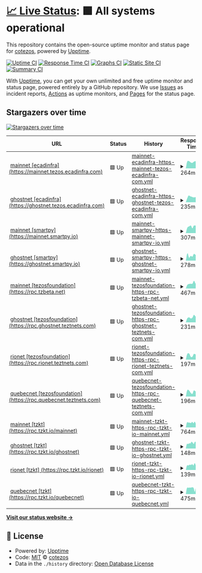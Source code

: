 # [📈 Live Status](https://cotezos.github.io/teznodes): <!--live status--> **🟩 All systems operational**

This repository contains the open-source uptime monitor and status page for [cotezos](https://cotezos.github.io/teznodes), powered by [Upptime](https://github.com/upptime/upptime).

[![Uptime CI](https://github.com/cotezos/teznodes/workflows/Uptime%20CI/badge.svg)](https://github.com/cotezos/teznodes/actions?query=workflow%3A%22Uptime+CI%22)
[![Response Time CI](https://github.com/cotezos/teznodes/workflows/Response%20Time%20CI/badge.svg)](https://github.com/cotezos/teznodes/actions?query=workflow%3A%22Response+Time+CI%22)
[![Graphs CI](https://github.com/cotezos/teznodes/workflows/Graphs%20CI/badge.svg)](https://github.com/cotezos/teznodes/actions?query=workflow%3A%22Graphs+CI%22)
[![Static Site CI](https://github.com/cotezos/teznodes/workflows/Static%20Site%20CI/badge.svg)](https://github.com/cotezos/teznodes/actions?query=workflow%3A%22Static+Site+CI%22)
[![Summary CI](https://github.com/cotezos/teznodes/workflows/Summary%20CI/badge.svg)](https://github.com/cotezos/teznodes/actions?query=workflow%3A%22Summary+CI%22)

With [Upptime](https://upptime.js.org), you can get your own unlimited and free uptime monitor and status page, powered entirely by a GitHub repository. We use [Issues](https://github.com/cotezos/teznodes/issues) as incident reports, [Actions](https://github.com/cotezos/teznodes/actions) as uptime monitors, and [Pages](https://cotezos.github.io/teznodes) for the status page.

## Stargazers over time

[![Stargazers over time](https://starchart.cc/cotezos/teznodes.svg?variant=adaptive)](https://starchart.cc/cotezos/teznodes)

<!--start: status pages-->
<!-- This summary is generated by Upptime (https://github.com/upptime/upptime) -->
<!-- Do not edit this manually, your changes will be overwritten -->
<!-- prettier-ignore -->
| URL | Status | History | Response Time | Uptime |
| --- | ------ | ------- | ------------- | ------ |
| <img alt="" src="https://icons.duckduckgo.com/ip3/mainnet.tezos.ecadinfra.com.ico" height="13"> [mainnet [ecadinfra] (https://mainnet.tezos.ecadinfra.com)](https://mainnet.tezos.ecadinfra.com/chains/main/blocks/head/header) | 🟩 Up | [mainnet-ecadinfra-https-mainnet-tezos-ecadinfra-com.yml](https://github.com/cotezos/teznodes/commits/HEAD/history/mainnet-ecadinfra-https-mainnet-tezos-ecadinfra-com.yml) | <details><summary><img alt="Response time graph" src="./graphs/mainnet-ecadinfra-https-mainnet-tezos-ecadinfra-com/response-time-week.png" height="20"> 264ms</summary><br><a href="https://cotezos.github.io/teznodes/history/mainnet-ecadinfra-https-mainnet-tezos-ecadinfra-com"><img alt="Response time 249" src="https://img.shields.io/endpoint?url=https%3A%2F%2Fraw.githubusercontent.com%2Fcotezos%2Fteznodes%2FHEAD%2Fapi%2Fmainnet-ecadinfra-https-mainnet-tezos-ecadinfra-com%2Fresponse-time.json"></a><br><a href="https://cotezos.github.io/teznodes/history/mainnet-ecadinfra-https-mainnet-tezos-ecadinfra-com"><img alt="24-hour response time 287" src="https://img.shields.io/endpoint?url=https%3A%2F%2Fraw.githubusercontent.com%2Fcotezos%2Fteznodes%2FHEAD%2Fapi%2Fmainnet-ecadinfra-https-mainnet-tezos-ecadinfra-com%2Fresponse-time-day.json"></a><br><a href="https://cotezos.github.io/teznodes/history/mainnet-ecadinfra-https-mainnet-tezos-ecadinfra-com"><img alt="7-day response time 264" src="https://img.shields.io/endpoint?url=https%3A%2F%2Fraw.githubusercontent.com%2Fcotezos%2Fteznodes%2FHEAD%2Fapi%2Fmainnet-ecadinfra-https-mainnet-tezos-ecadinfra-com%2Fresponse-time-week.json"></a><br><a href="https://cotezos.github.io/teznodes/history/mainnet-ecadinfra-https-mainnet-tezos-ecadinfra-com"><img alt="30-day response time 249" src="https://img.shields.io/endpoint?url=https%3A%2F%2Fraw.githubusercontent.com%2Fcotezos%2Fteznodes%2FHEAD%2Fapi%2Fmainnet-ecadinfra-https-mainnet-tezos-ecadinfra-com%2Fresponse-time-month.json"></a><br><a href="https://cotezos.github.io/teznodes/history/mainnet-ecadinfra-https-mainnet-tezos-ecadinfra-com"><img alt="1-year response time 249" src="https://img.shields.io/endpoint?url=https%3A%2F%2Fraw.githubusercontent.com%2Fcotezos%2Fteznodes%2FHEAD%2Fapi%2Fmainnet-ecadinfra-https-mainnet-tezos-ecadinfra-com%2Fresponse-time-year.json"></a></details> | <details><summary><a href="https://cotezos.github.io/teznodes/history/mainnet-ecadinfra-https-mainnet-tezos-ecadinfra-com">100.00%</a></summary><a href="https://cotezos.github.io/teznodes/history/mainnet-ecadinfra-https-mainnet-tezos-ecadinfra-com"><img alt="All-time uptime 100.00%" src="https://img.shields.io/endpoint?url=https%3A%2F%2Fraw.githubusercontent.com%2Fcotezos%2Fteznodes%2FHEAD%2Fapi%2Fmainnet-ecadinfra-https-mainnet-tezos-ecadinfra-com%2Fuptime.json"></a><br><a href="https://cotezos.github.io/teznodes/history/mainnet-ecadinfra-https-mainnet-tezos-ecadinfra-com"><img alt="24-hour uptime 100.00%" src="https://img.shields.io/endpoint?url=https%3A%2F%2Fraw.githubusercontent.com%2Fcotezos%2Fteznodes%2FHEAD%2Fapi%2Fmainnet-ecadinfra-https-mainnet-tezos-ecadinfra-com%2Fuptime-day.json"></a><br><a href="https://cotezos.github.io/teznodes/history/mainnet-ecadinfra-https-mainnet-tezos-ecadinfra-com"><img alt="7-day uptime 100.00%" src="https://img.shields.io/endpoint?url=https%3A%2F%2Fraw.githubusercontent.com%2Fcotezos%2Fteznodes%2FHEAD%2Fapi%2Fmainnet-ecadinfra-https-mainnet-tezos-ecadinfra-com%2Fuptime-week.json"></a><br><a href="https://cotezos.github.io/teznodes/history/mainnet-ecadinfra-https-mainnet-tezos-ecadinfra-com"><img alt="30-day uptime 100.00%" src="https://img.shields.io/endpoint?url=https%3A%2F%2Fraw.githubusercontent.com%2Fcotezos%2Fteznodes%2FHEAD%2Fapi%2Fmainnet-ecadinfra-https-mainnet-tezos-ecadinfra-com%2Fuptime-month.json"></a><br><a href="https://cotezos.github.io/teznodes/history/mainnet-ecadinfra-https-mainnet-tezos-ecadinfra-com"><img alt="1-year uptime 100.00%" src="https://img.shields.io/endpoint?url=https%3A%2F%2Fraw.githubusercontent.com%2Fcotezos%2Fteznodes%2FHEAD%2Fapi%2Fmainnet-ecadinfra-https-mainnet-tezos-ecadinfra-com%2Fuptime-year.json"></a></details>
| <img alt="" src="https://icons.duckduckgo.com/ip3/ghostnet.tezos.ecadinfra.com.ico" height="13"> [ghostnet [ecadinfra] (https://ghostnet.tezos.ecadinfra.com)](https://ghostnet.tezos.ecadinfra.com/chains/main/blocks/head/header) | 🟩 Up | [ghostnet-ecadinfra-https-ghostnet-tezos-ecadinfra-com.yml](https://github.com/cotezos/teznodes/commits/HEAD/history/ghostnet-ecadinfra-https-ghostnet-tezos-ecadinfra-com.yml) | <details><summary><img alt="Response time graph" src="./graphs/ghostnet-ecadinfra-https-ghostnet-tezos-ecadinfra-com/response-time-week.png" height="20"> 235ms</summary><br><a href="https://cotezos.github.io/teznodes/history/ghostnet-ecadinfra-https-ghostnet-tezos-ecadinfra-com"><img alt="Response time 879" src="https://img.shields.io/endpoint?url=https%3A%2F%2Fraw.githubusercontent.com%2Fcotezos%2Fteznodes%2FHEAD%2Fapi%2Fghostnet-ecadinfra-https-ghostnet-tezos-ecadinfra-com%2Fresponse-time.json"></a><br><a href="https://cotezos.github.io/teznodes/history/ghostnet-ecadinfra-https-ghostnet-tezos-ecadinfra-com"><img alt="24-hour response time 261" src="https://img.shields.io/endpoint?url=https%3A%2F%2Fraw.githubusercontent.com%2Fcotezos%2Fteznodes%2FHEAD%2Fapi%2Fghostnet-ecadinfra-https-ghostnet-tezos-ecadinfra-com%2Fresponse-time-day.json"></a><br><a href="https://cotezos.github.io/teznodes/history/ghostnet-ecadinfra-https-ghostnet-tezos-ecadinfra-com"><img alt="7-day response time 235" src="https://img.shields.io/endpoint?url=https%3A%2F%2Fraw.githubusercontent.com%2Fcotezos%2Fteznodes%2FHEAD%2Fapi%2Fghostnet-ecadinfra-https-ghostnet-tezos-ecadinfra-com%2Fresponse-time-week.json"></a><br><a href="https://cotezos.github.io/teznodes/history/ghostnet-ecadinfra-https-ghostnet-tezos-ecadinfra-com"><img alt="30-day response time 1617" src="https://img.shields.io/endpoint?url=https%3A%2F%2Fraw.githubusercontent.com%2Fcotezos%2Fteznodes%2FHEAD%2Fapi%2Fghostnet-ecadinfra-https-ghostnet-tezos-ecadinfra-com%2Fresponse-time-month.json"></a><br><a href="https://cotezos.github.io/teznodes/history/ghostnet-ecadinfra-https-ghostnet-tezos-ecadinfra-com"><img alt="1-year response time 879" src="https://img.shields.io/endpoint?url=https%3A%2F%2Fraw.githubusercontent.com%2Fcotezos%2Fteznodes%2FHEAD%2Fapi%2Fghostnet-ecadinfra-https-ghostnet-tezos-ecadinfra-com%2Fresponse-time-year.json"></a></details> | <details><summary><a href="https://cotezos.github.io/teznodes/history/ghostnet-ecadinfra-https-ghostnet-tezos-ecadinfra-com">100.00%</a></summary><a href="https://cotezos.github.io/teznodes/history/ghostnet-ecadinfra-https-ghostnet-tezos-ecadinfra-com"><img alt="All-time uptime 100.00%" src="https://img.shields.io/endpoint?url=https%3A%2F%2Fraw.githubusercontent.com%2Fcotezos%2Fteznodes%2FHEAD%2Fapi%2Fghostnet-ecadinfra-https-ghostnet-tezos-ecadinfra-com%2Fuptime.json"></a><br><a href="https://cotezos.github.io/teznodes/history/ghostnet-ecadinfra-https-ghostnet-tezos-ecadinfra-com"><img alt="24-hour uptime 100.00%" src="https://img.shields.io/endpoint?url=https%3A%2F%2Fraw.githubusercontent.com%2Fcotezos%2Fteznodes%2FHEAD%2Fapi%2Fghostnet-ecadinfra-https-ghostnet-tezos-ecadinfra-com%2Fuptime-day.json"></a><br><a href="https://cotezos.github.io/teznodes/history/ghostnet-ecadinfra-https-ghostnet-tezos-ecadinfra-com"><img alt="7-day uptime 100.00%" src="https://img.shields.io/endpoint?url=https%3A%2F%2Fraw.githubusercontent.com%2Fcotezos%2Fteznodes%2FHEAD%2Fapi%2Fghostnet-ecadinfra-https-ghostnet-tezos-ecadinfra-com%2Fuptime-week.json"></a><br><a href="https://cotezos.github.io/teznodes/history/ghostnet-ecadinfra-https-ghostnet-tezos-ecadinfra-com"><img alt="30-day uptime 100.00%" src="https://img.shields.io/endpoint?url=https%3A%2F%2Fraw.githubusercontent.com%2Fcotezos%2Fteznodes%2FHEAD%2Fapi%2Fghostnet-ecadinfra-https-ghostnet-tezos-ecadinfra-com%2Fuptime-month.json"></a><br><a href="https://cotezos.github.io/teznodes/history/ghostnet-ecadinfra-https-ghostnet-tezos-ecadinfra-com"><img alt="1-year uptime 100.00%" src="https://img.shields.io/endpoint?url=https%3A%2F%2Fraw.githubusercontent.com%2Fcotezos%2Fteznodes%2FHEAD%2Fapi%2Fghostnet-ecadinfra-https-ghostnet-tezos-ecadinfra-com%2Fuptime-year.json"></a></details>
| <img alt="" src="https://icons.duckduckgo.com/ip3/mainnet.smartpy.io.ico" height="13"> [mainnet [smartpy] (https://mainnet.smartpy.io)](https://mainnet.smartpy.io/chains/main/blocks/head/header) | 🟩 Up | [mainnet-smartpy-https-mainnet-smartpy-io.yml](https://github.com/cotezos/teznodes/commits/HEAD/history/mainnet-smartpy-https-mainnet-smartpy-io.yml) | <details><summary><img alt="Response time graph" src="./graphs/mainnet-smartpy-https-mainnet-smartpy-io/response-time-week.png" height="20"> 307ms</summary><br><a href="https://cotezos.github.io/teznodes/history/mainnet-smartpy-https-mainnet-smartpy-io"><img alt="Response time 285" src="https://img.shields.io/endpoint?url=https%3A%2F%2Fraw.githubusercontent.com%2Fcotezos%2Fteznodes%2FHEAD%2Fapi%2Fmainnet-smartpy-https-mainnet-smartpy-io%2Fresponse-time.json"></a><br><a href="https://cotezos.github.io/teznodes/history/mainnet-smartpy-https-mainnet-smartpy-io"><img alt="24-hour response time 311" src="https://img.shields.io/endpoint?url=https%3A%2F%2Fraw.githubusercontent.com%2Fcotezos%2Fteznodes%2FHEAD%2Fapi%2Fmainnet-smartpy-https-mainnet-smartpy-io%2Fresponse-time-day.json"></a><br><a href="https://cotezos.github.io/teznodes/history/mainnet-smartpy-https-mainnet-smartpy-io"><img alt="7-day response time 307" src="https://img.shields.io/endpoint?url=https%3A%2F%2Fraw.githubusercontent.com%2Fcotezos%2Fteznodes%2FHEAD%2Fapi%2Fmainnet-smartpy-https-mainnet-smartpy-io%2Fresponse-time-week.json"></a><br><a href="https://cotezos.github.io/teznodes/history/mainnet-smartpy-https-mainnet-smartpy-io"><img alt="30-day response time 280" src="https://img.shields.io/endpoint?url=https%3A%2F%2Fraw.githubusercontent.com%2Fcotezos%2Fteznodes%2FHEAD%2Fapi%2Fmainnet-smartpy-https-mainnet-smartpy-io%2Fresponse-time-month.json"></a><br><a href="https://cotezos.github.io/teznodes/history/mainnet-smartpy-https-mainnet-smartpy-io"><img alt="1-year response time 285" src="https://img.shields.io/endpoint?url=https%3A%2F%2Fraw.githubusercontent.com%2Fcotezos%2Fteznodes%2FHEAD%2Fapi%2Fmainnet-smartpy-https-mainnet-smartpy-io%2Fresponse-time-year.json"></a></details> | <details><summary><a href="https://cotezos.github.io/teznodes/history/mainnet-smartpy-https-mainnet-smartpy-io">100.00%</a></summary><a href="https://cotezos.github.io/teznodes/history/mainnet-smartpy-https-mainnet-smartpy-io"><img alt="All-time uptime 100.00%" src="https://img.shields.io/endpoint?url=https%3A%2F%2Fraw.githubusercontent.com%2Fcotezos%2Fteznodes%2FHEAD%2Fapi%2Fmainnet-smartpy-https-mainnet-smartpy-io%2Fuptime.json"></a><br><a href="https://cotezos.github.io/teznodes/history/mainnet-smartpy-https-mainnet-smartpy-io"><img alt="24-hour uptime 100.00%" src="https://img.shields.io/endpoint?url=https%3A%2F%2Fraw.githubusercontent.com%2Fcotezos%2Fteznodes%2FHEAD%2Fapi%2Fmainnet-smartpy-https-mainnet-smartpy-io%2Fuptime-day.json"></a><br><a href="https://cotezos.github.io/teznodes/history/mainnet-smartpy-https-mainnet-smartpy-io"><img alt="7-day uptime 100.00%" src="https://img.shields.io/endpoint?url=https%3A%2F%2Fraw.githubusercontent.com%2Fcotezos%2Fteznodes%2FHEAD%2Fapi%2Fmainnet-smartpy-https-mainnet-smartpy-io%2Fuptime-week.json"></a><br><a href="https://cotezos.github.io/teznodes/history/mainnet-smartpy-https-mainnet-smartpy-io"><img alt="30-day uptime 100.00%" src="https://img.shields.io/endpoint?url=https%3A%2F%2Fraw.githubusercontent.com%2Fcotezos%2Fteznodes%2FHEAD%2Fapi%2Fmainnet-smartpy-https-mainnet-smartpy-io%2Fuptime-month.json"></a><br><a href="https://cotezos.github.io/teznodes/history/mainnet-smartpy-https-mainnet-smartpy-io"><img alt="1-year uptime 100.00%" src="https://img.shields.io/endpoint?url=https%3A%2F%2Fraw.githubusercontent.com%2Fcotezos%2Fteznodes%2FHEAD%2Fapi%2Fmainnet-smartpy-https-mainnet-smartpy-io%2Fuptime-year.json"></a></details>
| <img alt="" src="https://icons.duckduckgo.com/ip3/ghostnet.smartpy.io.ico" height="13"> [ghostnet [smartpy] (https://ghostnet.smartpy.io)](https://ghostnet.smartpy.io/chains/main/blocks/head/header) | 🟩 Up | [ghostnet-smartpy-https-ghostnet-smartpy-io.yml](https://github.com/cotezos/teznodes/commits/HEAD/history/ghostnet-smartpy-https-ghostnet-smartpy-io.yml) | <details><summary><img alt="Response time graph" src="./graphs/ghostnet-smartpy-https-ghostnet-smartpy-io/response-time-week.png" height="20"> 278ms</summary><br><a href="https://cotezos.github.io/teznodes/history/ghostnet-smartpy-https-ghostnet-smartpy-io"><img alt="Response time 292" src="https://img.shields.io/endpoint?url=https%3A%2F%2Fraw.githubusercontent.com%2Fcotezos%2Fteznodes%2FHEAD%2Fapi%2Fghostnet-smartpy-https-ghostnet-smartpy-io%2Fresponse-time.json"></a><br><a href="https://cotezos.github.io/teznodes/history/ghostnet-smartpy-https-ghostnet-smartpy-io"><img alt="24-hour response time 351" src="https://img.shields.io/endpoint?url=https%3A%2F%2Fraw.githubusercontent.com%2Fcotezos%2Fteznodes%2FHEAD%2Fapi%2Fghostnet-smartpy-https-ghostnet-smartpy-io%2Fresponse-time-day.json"></a><br><a href="https://cotezos.github.io/teznodes/history/ghostnet-smartpy-https-ghostnet-smartpy-io"><img alt="7-day response time 278" src="https://img.shields.io/endpoint?url=https%3A%2F%2Fraw.githubusercontent.com%2Fcotezos%2Fteznodes%2FHEAD%2Fapi%2Fghostnet-smartpy-https-ghostnet-smartpy-io%2Fresponse-time-week.json"></a><br><a href="https://cotezos.github.io/teznodes/history/ghostnet-smartpy-https-ghostnet-smartpy-io"><img alt="30-day response time 280" src="https://img.shields.io/endpoint?url=https%3A%2F%2Fraw.githubusercontent.com%2Fcotezos%2Fteznodes%2FHEAD%2Fapi%2Fghostnet-smartpy-https-ghostnet-smartpy-io%2Fresponse-time-month.json"></a><br><a href="https://cotezos.github.io/teznodes/history/ghostnet-smartpy-https-ghostnet-smartpy-io"><img alt="1-year response time 292" src="https://img.shields.io/endpoint?url=https%3A%2F%2Fraw.githubusercontent.com%2Fcotezos%2Fteznodes%2FHEAD%2Fapi%2Fghostnet-smartpy-https-ghostnet-smartpy-io%2Fresponse-time-year.json"></a></details> | <details><summary><a href="https://cotezos.github.io/teznodes/history/ghostnet-smartpy-https-ghostnet-smartpy-io">100.00%</a></summary><a href="https://cotezos.github.io/teznodes/history/ghostnet-smartpy-https-ghostnet-smartpy-io"><img alt="All-time uptime 100.00%" src="https://img.shields.io/endpoint?url=https%3A%2F%2Fraw.githubusercontent.com%2Fcotezos%2Fteznodes%2FHEAD%2Fapi%2Fghostnet-smartpy-https-ghostnet-smartpy-io%2Fuptime.json"></a><br><a href="https://cotezos.github.io/teznodes/history/ghostnet-smartpy-https-ghostnet-smartpy-io"><img alt="24-hour uptime 100.00%" src="https://img.shields.io/endpoint?url=https%3A%2F%2Fraw.githubusercontent.com%2Fcotezos%2Fteznodes%2FHEAD%2Fapi%2Fghostnet-smartpy-https-ghostnet-smartpy-io%2Fuptime-day.json"></a><br><a href="https://cotezos.github.io/teznodes/history/ghostnet-smartpy-https-ghostnet-smartpy-io"><img alt="7-day uptime 100.00%" src="https://img.shields.io/endpoint?url=https%3A%2F%2Fraw.githubusercontent.com%2Fcotezos%2Fteznodes%2FHEAD%2Fapi%2Fghostnet-smartpy-https-ghostnet-smartpy-io%2Fuptime-week.json"></a><br><a href="https://cotezos.github.io/teznodes/history/ghostnet-smartpy-https-ghostnet-smartpy-io"><img alt="30-day uptime 100.00%" src="https://img.shields.io/endpoint?url=https%3A%2F%2Fraw.githubusercontent.com%2Fcotezos%2Fteznodes%2FHEAD%2Fapi%2Fghostnet-smartpy-https-ghostnet-smartpy-io%2Fuptime-month.json"></a><br><a href="https://cotezos.github.io/teznodes/history/ghostnet-smartpy-https-ghostnet-smartpy-io"><img alt="1-year uptime 100.00%" src="https://img.shields.io/endpoint?url=https%3A%2F%2Fraw.githubusercontent.com%2Fcotezos%2Fteznodes%2FHEAD%2Fapi%2Fghostnet-smartpy-https-ghostnet-smartpy-io%2Fuptime-year.json"></a></details>
| <img alt="" src="https://icons.duckduckgo.com/ip3/rpc.tzbeta.net.ico" height="13"> [mainnet [tezosfoundation] (https://rpc.tzbeta.net)](https://rpc.tzbeta.net/chains/main/blocks/head/header) | 🟩 Up | [mainnet-tezosfoundation-https-rpc-tzbeta-net.yml](https://github.com/cotezos/teznodes/commits/HEAD/history/mainnet-tezosfoundation-https-rpc-tzbeta-net.yml) | <details><summary><img alt="Response time graph" src="./graphs/mainnet-tezosfoundation-https-rpc-tzbeta-net/response-time-week.png" height="20"> 467ms</summary><br><a href="https://cotezos.github.io/teznodes/history/mainnet-tezosfoundation-https-rpc-tzbeta-net"><img alt="Response time 425" src="https://img.shields.io/endpoint?url=https%3A%2F%2Fraw.githubusercontent.com%2Fcotezos%2Fteznodes%2FHEAD%2Fapi%2Fmainnet-tezosfoundation-https-rpc-tzbeta-net%2Fresponse-time.json"></a><br><a href="https://cotezos.github.io/teznodes/history/mainnet-tezosfoundation-https-rpc-tzbeta-net"><img alt="24-hour response time 382" src="https://img.shields.io/endpoint?url=https%3A%2F%2Fraw.githubusercontent.com%2Fcotezos%2Fteznodes%2FHEAD%2Fapi%2Fmainnet-tezosfoundation-https-rpc-tzbeta-net%2Fresponse-time-day.json"></a><br><a href="https://cotezos.github.io/teznodes/history/mainnet-tezosfoundation-https-rpc-tzbeta-net"><img alt="7-day response time 467" src="https://img.shields.io/endpoint?url=https%3A%2F%2Fraw.githubusercontent.com%2Fcotezos%2Fteznodes%2FHEAD%2Fapi%2Fmainnet-tezosfoundation-https-rpc-tzbeta-net%2Fresponse-time-week.json"></a><br><a href="https://cotezos.github.io/teznodes/history/mainnet-tezosfoundation-https-rpc-tzbeta-net"><img alt="30-day response time 446" src="https://img.shields.io/endpoint?url=https%3A%2F%2Fraw.githubusercontent.com%2Fcotezos%2Fteznodes%2FHEAD%2Fapi%2Fmainnet-tezosfoundation-https-rpc-tzbeta-net%2Fresponse-time-month.json"></a><br><a href="https://cotezos.github.io/teznodes/history/mainnet-tezosfoundation-https-rpc-tzbeta-net"><img alt="1-year response time 425" src="https://img.shields.io/endpoint?url=https%3A%2F%2Fraw.githubusercontent.com%2Fcotezos%2Fteznodes%2FHEAD%2Fapi%2Fmainnet-tezosfoundation-https-rpc-tzbeta-net%2Fresponse-time-year.json"></a></details> | <details><summary><a href="https://cotezos.github.io/teznodes/history/mainnet-tezosfoundation-https-rpc-tzbeta-net">100.00%</a></summary><a href="https://cotezos.github.io/teznodes/history/mainnet-tezosfoundation-https-rpc-tzbeta-net"><img alt="All-time uptime 99.97%" src="https://img.shields.io/endpoint?url=https%3A%2F%2Fraw.githubusercontent.com%2Fcotezos%2Fteznodes%2FHEAD%2Fapi%2Fmainnet-tezosfoundation-https-rpc-tzbeta-net%2Fuptime.json"></a><br><a href="https://cotezos.github.io/teznodes/history/mainnet-tezosfoundation-https-rpc-tzbeta-net"><img alt="24-hour uptime 100.00%" src="https://img.shields.io/endpoint?url=https%3A%2F%2Fraw.githubusercontent.com%2Fcotezos%2Fteznodes%2FHEAD%2Fapi%2Fmainnet-tezosfoundation-https-rpc-tzbeta-net%2Fuptime-day.json"></a><br><a href="https://cotezos.github.io/teznodes/history/mainnet-tezosfoundation-https-rpc-tzbeta-net"><img alt="7-day uptime 100.00%" src="https://img.shields.io/endpoint?url=https%3A%2F%2Fraw.githubusercontent.com%2Fcotezos%2Fteznodes%2FHEAD%2Fapi%2Fmainnet-tezosfoundation-https-rpc-tzbeta-net%2Fuptime-week.json"></a><br><a href="https://cotezos.github.io/teznodes/history/mainnet-tezosfoundation-https-rpc-tzbeta-net"><img alt="30-day uptime 99.92%" src="https://img.shields.io/endpoint?url=https%3A%2F%2Fraw.githubusercontent.com%2Fcotezos%2Fteznodes%2FHEAD%2Fapi%2Fmainnet-tezosfoundation-https-rpc-tzbeta-net%2Fuptime-month.json"></a><br><a href="https://cotezos.github.io/teznodes/history/mainnet-tezosfoundation-https-rpc-tzbeta-net"><img alt="1-year uptime 99.97%" src="https://img.shields.io/endpoint?url=https%3A%2F%2Fraw.githubusercontent.com%2Fcotezos%2Fteznodes%2FHEAD%2Fapi%2Fmainnet-tezosfoundation-https-rpc-tzbeta-net%2Fuptime-year.json"></a></details>
| <img alt="" src="https://icons.duckduckgo.com/ip3/rpc.ghostnet.teztnets.com.ico" height="13"> [ghostnet [tezosfoundation] (https://rpc.ghostnet.teztnets.com)](https://rpc.ghostnet.teztnets.com/chains/main/blocks/head/header) | 🟩 Up | [ghostnet-tezosfoundation-https-rpc-ghostnet-teztnets-com.yml](https://github.com/cotezos/teznodes/commits/HEAD/history/ghostnet-tezosfoundation-https-rpc-ghostnet-teztnets-com.yml) | <details><summary><img alt="Response time graph" src="./graphs/ghostnet-tezosfoundation-https-rpc-ghostnet-teztnets-com/response-time-week.png" height="20"> 231ms</summary><br><a href="https://cotezos.github.io/teznodes/history/ghostnet-tezosfoundation-https-rpc-ghostnet-teztnets-com"><img alt="Response time 223" src="https://img.shields.io/endpoint?url=https%3A%2F%2Fraw.githubusercontent.com%2Fcotezos%2Fteznodes%2FHEAD%2Fapi%2Fghostnet-tezosfoundation-https-rpc-ghostnet-teztnets-com%2Fresponse-time.json"></a><br><a href="https://cotezos.github.io/teznodes/history/ghostnet-tezosfoundation-https-rpc-ghostnet-teztnets-com"><img alt="24-hour response time 274" src="https://img.shields.io/endpoint?url=https%3A%2F%2Fraw.githubusercontent.com%2Fcotezos%2Fteznodes%2FHEAD%2Fapi%2Fghostnet-tezosfoundation-https-rpc-ghostnet-teztnets-com%2Fresponse-time-day.json"></a><br><a href="https://cotezos.github.io/teznodes/history/ghostnet-tezosfoundation-https-rpc-ghostnet-teztnets-com"><img alt="7-day response time 231" src="https://img.shields.io/endpoint?url=https%3A%2F%2Fraw.githubusercontent.com%2Fcotezos%2Fteznodes%2FHEAD%2Fapi%2Fghostnet-tezosfoundation-https-rpc-ghostnet-teztnets-com%2Fresponse-time-week.json"></a><br><a href="https://cotezos.github.io/teznodes/history/ghostnet-tezosfoundation-https-rpc-ghostnet-teztnets-com"><img alt="30-day response time 211" src="https://img.shields.io/endpoint?url=https%3A%2F%2Fraw.githubusercontent.com%2Fcotezos%2Fteznodes%2FHEAD%2Fapi%2Fghostnet-tezosfoundation-https-rpc-ghostnet-teztnets-com%2Fresponse-time-month.json"></a><br><a href="https://cotezos.github.io/teznodes/history/ghostnet-tezosfoundation-https-rpc-ghostnet-teztnets-com"><img alt="1-year response time 223" src="https://img.shields.io/endpoint?url=https%3A%2F%2Fraw.githubusercontent.com%2Fcotezos%2Fteznodes%2FHEAD%2Fapi%2Fghostnet-tezosfoundation-https-rpc-ghostnet-teztnets-com%2Fresponse-time-year.json"></a></details> | <details><summary><a href="https://cotezos.github.io/teznodes/history/ghostnet-tezosfoundation-https-rpc-ghostnet-teztnets-com">100.00%</a></summary><a href="https://cotezos.github.io/teznodes/history/ghostnet-tezosfoundation-https-rpc-ghostnet-teztnets-com"><img alt="All-time uptime 100.00%" src="https://img.shields.io/endpoint?url=https%3A%2F%2Fraw.githubusercontent.com%2Fcotezos%2Fteznodes%2FHEAD%2Fapi%2Fghostnet-tezosfoundation-https-rpc-ghostnet-teztnets-com%2Fuptime.json"></a><br><a href="https://cotezos.github.io/teznodes/history/ghostnet-tezosfoundation-https-rpc-ghostnet-teztnets-com"><img alt="24-hour uptime 100.00%" src="https://img.shields.io/endpoint?url=https%3A%2F%2Fraw.githubusercontent.com%2Fcotezos%2Fteznodes%2FHEAD%2Fapi%2Fghostnet-tezosfoundation-https-rpc-ghostnet-teztnets-com%2Fuptime-day.json"></a><br><a href="https://cotezos.github.io/teznodes/history/ghostnet-tezosfoundation-https-rpc-ghostnet-teztnets-com"><img alt="7-day uptime 100.00%" src="https://img.shields.io/endpoint?url=https%3A%2F%2Fraw.githubusercontent.com%2Fcotezos%2Fteznodes%2FHEAD%2Fapi%2Fghostnet-tezosfoundation-https-rpc-ghostnet-teztnets-com%2Fuptime-week.json"></a><br><a href="https://cotezos.github.io/teznodes/history/ghostnet-tezosfoundation-https-rpc-ghostnet-teztnets-com"><img alt="30-day uptime 100.00%" src="https://img.shields.io/endpoint?url=https%3A%2F%2Fraw.githubusercontent.com%2Fcotezos%2Fteznodes%2FHEAD%2Fapi%2Fghostnet-tezosfoundation-https-rpc-ghostnet-teztnets-com%2Fuptime-month.json"></a><br><a href="https://cotezos.github.io/teznodes/history/ghostnet-tezosfoundation-https-rpc-ghostnet-teztnets-com"><img alt="1-year uptime 100.00%" src="https://img.shields.io/endpoint?url=https%3A%2F%2Fraw.githubusercontent.com%2Fcotezos%2Fteznodes%2FHEAD%2Fapi%2Fghostnet-tezosfoundation-https-rpc-ghostnet-teztnets-com%2Fuptime-year.json"></a></details>
| <img alt="" src="https://icons.duckduckgo.com/ip3/rpc.rionet.teztnets.com.ico" height="13"> [rionet [tezosfoundation] (https://rpc.rionet.teztnets.com)](https://rpc.rionet.teztnets.com/chains/main/blocks/head/header) | 🟩 Up | [rionet-tezosfoundation-https-rpc-rionet-teztnets-com.yml](https://github.com/cotezos/teznodes/commits/HEAD/history/rionet-tezosfoundation-https-rpc-rionet-teztnets-com.yml) | <details><summary><img alt="Response time graph" src="./graphs/rionet-tezosfoundation-https-rpc-rionet-teztnets-com/response-time-week.png" height="20"> 197ms</summary><br><a href="https://cotezos.github.io/teznodes/history/rionet-tezosfoundation-https-rpc-rionet-teztnets-com"><img alt="Response time 207" src="https://img.shields.io/endpoint?url=https%3A%2F%2Fraw.githubusercontent.com%2Fcotezos%2Fteznodes%2FHEAD%2Fapi%2Frionet-tezosfoundation-https-rpc-rionet-teztnets-com%2Fresponse-time.json"></a><br><a href="https://cotezos.github.io/teznodes/history/rionet-tezosfoundation-https-rpc-rionet-teztnets-com"><img alt="24-hour response time 213" src="https://img.shields.io/endpoint?url=https%3A%2F%2Fraw.githubusercontent.com%2Fcotezos%2Fteznodes%2FHEAD%2Fapi%2Frionet-tezosfoundation-https-rpc-rionet-teztnets-com%2Fresponse-time-day.json"></a><br><a href="https://cotezos.github.io/teznodes/history/rionet-tezosfoundation-https-rpc-rionet-teztnets-com"><img alt="7-day response time 197" src="https://img.shields.io/endpoint?url=https%3A%2F%2Fraw.githubusercontent.com%2Fcotezos%2Fteznodes%2FHEAD%2Fapi%2Frionet-tezosfoundation-https-rpc-rionet-teztnets-com%2Fresponse-time-week.json"></a><br><a href="https://cotezos.github.io/teznodes/history/rionet-tezosfoundation-https-rpc-rionet-teztnets-com"><img alt="30-day response time 207" src="https://img.shields.io/endpoint?url=https%3A%2F%2Fraw.githubusercontent.com%2Fcotezos%2Fteznodes%2FHEAD%2Fapi%2Frionet-tezosfoundation-https-rpc-rionet-teztnets-com%2Fresponse-time-month.json"></a><br><a href="https://cotezos.github.io/teznodes/history/rionet-tezosfoundation-https-rpc-rionet-teztnets-com"><img alt="1-year response time 207" src="https://img.shields.io/endpoint?url=https%3A%2F%2Fraw.githubusercontent.com%2Fcotezos%2Fteznodes%2FHEAD%2Fapi%2Frionet-tezosfoundation-https-rpc-rionet-teztnets-com%2Fresponse-time-year.json"></a></details> | <details><summary><a href="https://cotezos.github.io/teznodes/history/rionet-tezosfoundation-https-rpc-rionet-teztnets-com">100.00%</a></summary><a href="https://cotezos.github.io/teznodes/history/rionet-tezosfoundation-https-rpc-rionet-teztnets-com"><img alt="All-time uptime 100.00%" src="https://img.shields.io/endpoint?url=https%3A%2F%2Fraw.githubusercontent.com%2Fcotezos%2Fteznodes%2FHEAD%2Fapi%2Frionet-tezosfoundation-https-rpc-rionet-teztnets-com%2Fuptime.json"></a><br><a href="https://cotezos.github.io/teznodes/history/rionet-tezosfoundation-https-rpc-rionet-teztnets-com"><img alt="24-hour uptime 100.00%" src="https://img.shields.io/endpoint?url=https%3A%2F%2Fraw.githubusercontent.com%2Fcotezos%2Fteznodes%2FHEAD%2Fapi%2Frionet-tezosfoundation-https-rpc-rionet-teztnets-com%2Fuptime-day.json"></a><br><a href="https://cotezos.github.io/teznodes/history/rionet-tezosfoundation-https-rpc-rionet-teztnets-com"><img alt="7-day uptime 100.00%" src="https://img.shields.io/endpoint?url=https%3A%2F%2Fraw.githubusercontent.com%2Fcotezos%2Fteznodes%2FHEAD%2Fapi%2Frionet-tezosfoundation-https-rpc-rionet-teztnets-com%2Fuptime-week.json"></a><br><a href="https://cotezos.github.io/teznodes/history/rionet-tezosfoundation-https-rpc-rionet-teztnets-com"><img alt="30-day uptime 100.00%" src="https://img.shields.io/endpoint?url=https%3A%2F%2Fraw.githubusercontent.com%2Fcotezos%2Fteznodes%2FHEAD%2Fapi%2Frionet-tezosfoundation-https-rpc-rionet-teztnets-com%2Fuptime-month.json"></a><br><a href="https://cotezos.github.io/teznodes/history/rionet-tezosfoundation-https-rpc-rionet-teztnets-com"><img alt="1-year uptime 100.00%" src="https://img.shields.io/endpoint?url=https%3A%2F%2Fraw.githubusercontent.com%2Fcotezos%2Fteznodes%2FHEAD%2Fapi%2Frionet-tezosfoundation-https-rpc-rionet-teztnets-com%2Fuptime-year.json"></a></details>
| <img alt="" src="https://icons.duckduckgo.com/ip3/rpc.quebecnet.teztnets.com.ico" height="13"> [quebecnet [tezosfoundation] (https://rpc.quebecnet.teztnets.com)](https://rpc.quebecnet.teztnets.com/chains/main/blocks/head/header) | 🟩 Up | [quebecnet-tezosfoundation-https-rpc-quebecnet-teztnets-com.yml](https://github.com/cotezos/teznodes/commits/HEAD/history/quebecnet-tezosfoundation-https-rpc-quebecnet-teztnets-com.yml) | <details><summary><img alt="Response time graph" src="./graphs/quebecnet-tezosfoundation-https-rpc-quebecnet-teztnets-com/response-time-week.png" height="20"> 196ms</summary><br><a href="https://cotezos.github.io/teznodes/history/quebecnet-tezosfoundation-https-rpc-quebecnet-teztnets-com"><img alt="Response time 213" src="https://img.shields.io/endpoint?url=https%3A%2F%2Fraw.githubusercontent.com%2Fcotezos%2Fteznodes%2FHEAD%2Fapi%2Fquebecnet-tezosfoundation-https-rpc-quebecnet-teztnets-com%2Fresponse-time.json"></a><br><a href="https://cotezos.github.io/teznodes/history/quebecnet-tezosfoundation-https-rpc-quebecnet-teztnets-com"><img alt="24-hour response time 212" src="https://img.shields.io/endpoint?url=https%3A%2F%2Fraw.githubusercontent.com%2Fcotezos%2Fteznodes%2FHEAD%2Fapi%2Fquebecnet-tezosfoundation-https-rpc-quebecnet-teztnets-com%2Fresponse-time-day.json"></a><br><a href="https://cotezos.github.io/teznodes/history/quebecnet-tezosfoundation-https-rpc-quebecnet-teztnets-com"><img alt="7-day response time 196" src="https://img.shields.io/endpoint?url=https%3A%2F%2Fraw.githubusercontent.com%2Fcotezos%2Fteznodes%2FHEAD%2Fapi%2Fquebecnet-tezosfoundation-https-rpc-quebecnet-teztnets-com%2Fresponse-time-week.json"></a><br><a href="https://cotezos.github.io/teznodes/history/quebecnet-tezosfoundation-https-rpc-quebecnet-teztnets-com"><img alt="30-day response time 207" src="https://img.shields.io/endpoint?url=https%3A%2F%2Fraw.githubusercontent.com%2Fcotezos%2Fteznodes%2FHEAD%2Fapi%2Fquebecnet-tezosfoundation-https-rpc-quebecnet-teztnets-com%2Fresponse-time-month.json"></a><br><a href="https://cotezos.github.io/teznodes/history/quebecnet-tezosfoundation-https-rpc-quebecnet-teztnets-com"><img alt="1-year response time 213" src="https://img.shields.io/endpoint?url=https%3A%2F%2Fraw.githubusercontent.com%2Fcotezos%2Fteznodes%2FHEAD%2Fapi%2Fquebecnet-tezosfoundation-https-rpc-quebecnet-teztnets-com%2Fresponse-time-year.json"></a></details> | <details><summary><a href="https://cotezos.github.io/teznodes/history/quebecnet-tezosfoundation-https-rpc-quebecnet-teztnets-com">100.00%</a></summary><a href="https://cotezos.github.io/teznodes/history/quebecnet-tezosfoundation-https-rpc-quebecnet-teztnets-com"><img alt="All-time uptime 100.00%" src="https://img.shields.io/endpoint?url=https%3A%2F%2Fraw.githubusercontent.com%2Fcotezos%2Fteznodes%2FHEAD%2Fapi%2Fquebecnet-tezosfoundation-https-rpc-quebecnet-teztnets-com%2Fuptime.json"></a><br><a href="https://cotezos.github.io/teznodes/history/quebecnet-tezosfoundation-https-rpc-quebecnet-teztnets-com"><img alt="24-hour uptime 100.00%" src="https://img.shields.io/endpoint?url=https%3A%2F%2Fraw.githubusercontent.com%2Fcotezos%2Fteznodes%2FHEAD%2Fapi%2Fquebecnet-tezosfoundation-https-rpc-quebecnet-teztnets-com%2Fuptime-day.json"></a><br><a href="https://cotezos.github.io/teznodes/history/quebecnet-tezosfoundation-https-rpc-quebecnet-teztnets-com"><img alt="7-day uptime 100.00%" src="https://img.shields.io/endpoint?url=https%3A%2F%2Fraw.githubusercontent.com%2Fcotezos%2Fteznodes%2FHEAD%2Fapi%2Fquebecnet-tezosfoundation-https-rpc-quebecnet-teztnets-com%2Fuptime-week.json"></a><br><a href="https://cotezos.github.io/teznodes/history/quebecnet-tezosfoundation-https-rpc-quebecnet-teztnets-com"><img alt="30-day uptime 100.00%" src="https://img.shields.io/endpoint?url=https%3A%2F%2Fraw.githubusercontent.com%2Fcotezos%2Fteznodes%2FHEAD%2Fapi%2Fquebecnet-tezosfoundation-https-rpc-quebecnet-teztnets-com%2Fuptime-month.json"></a><br><a href="https://cotezos.github.io/teznodes/history/quebecnet-tezosfoundation-https-rpc-quebecnet-teztnets-com"><img alt="1-year uptime 100.00%" src="https://img.shields.io/endpoint?url=https%3A%2F%2Fraw.githubusercontent.com%2Fcotezos%2Fteznodes%2FHEAD%2Fapi%2Fquebecnet-tezosfoundation-https-rpc-quebecnet-teztnets-com%2Fuptime-year.json"></a></details>
| <img alt="" src="https://icons.duckduckgo.com/ip3/rpc.tzkt.io.ico" height="13"> [mainnet [tzkt] (https://rpc.tzkt.io/mainnet)](https://rpc.tzkt.io/mainnet/chains/main/blocks/head/header) | 🟩 Up | [mainnet-tzkt-https-rpc-tzkt-io-mainnet.yml](https://github.com/cotezos/teznodes/commits/HEAD/history/mainnet-tzkt-https-rpc-tzkt-io-mainnet.yml) | <details><summary><img alt="Response time graph" src="./graphs/mainnet-tzkt-https-rpc-tzkt-io-mainnet/response-time-week.png" height="20"> 764ms</summary><br><a href="https://cotezos.github.io/teznodes/history/mainnet-tzkt-https-rpc-tzkt-io-mainnet"><img alt="Response time 792" src="https://img.shields.io/endpoint?url=https%3A%2F%2Fraw.githubusercontent.com%2Fcotezos%2Fteznodes%2FHEAD%2Fapi%2Fmainnet-tzkt-https-rpc-tzkt-io-mainnet%2Fresponse-time.json"></a><br><a href="https://cotezos.github.io/teznodes/history/mainnet-tzkt-https-rpc-tzkt-io-mainnet"><img alt="24-hour response time 670" src="https://img.shields.io/endpoint?url=https%3A%2F%2Fraw.githubusercontent.com%2Fcotezos%2Fteznodes%2FHEAD%2Fapi%2Fmainnet-tzkt-https-rpc-tzkt-io-mainnet%2Fresponse-time-day.json"></a><br><a href="https://cotezos.github.io/teznodes/history/mainnet-tzkt-https-rpc-tzkt-io-mainnet"><img alt="7-day response time 764" src="https://img.shields.io/endpoint?url=https%3A%2F%2Fraw.githubusercontent.com%2Fcotezos%2Fteznodes%2FHEAD%2Fapi%2Fmainnet-tzkt-https-rpc-tzkt-io-mainnet%2Fresponse-time-week.json"></a><br><a href="https://cotezos.github.io/teznodes/history/mainnet-tzkt-https-rpc-tzkt-io-mainnet"><img alt="30-day response time 827" src="https://img.shields.io/endpoint?url=https%3A%2F%2Fraw.githubusercontent.com%2Fcotezos%2Fteznodes%2FHEAD%2Fapi%2Fmainnet-tzkt-https-rpc-tzkt-io-mainnet%2Fresponse-time-month.json"></a><br><a href="https://cotezos.github.io/teznodes/history/mainnet-tzkt-https-rpc-tzkt-io-mainnet"><img alt="1-year response time 792" src="https://img.shields.io/endpoint?url=https%3A%2F%2Fraw.githubusercontent.com%2Fcotezos%2Fteznodes%2FHEAD%2Fapi%2Fmainnet-tzkt-https-rpc-tzkt-io-mainnet%2Fresponse-time-year.json"></a></details> | <details><summary><a href="https://cotezos.github.io/teznodes/history/mainnet-tzkt-https-rpc-tzkt-io-mainnet">99.66%</a></summary><a href="https://cotezos.github.io/teznodes/history/mainnet-tzkt-https-rpc-tzkt-io-mainnet"><img alt="All-time uptime 99.97%" src="https://img.shields.io/endpoint?url=https%3A%2F%2Fraw.githubusercontent.com%2Fcotezos%2Fteznodes%2FHEAD%2Fapi%2Fmainnet-tzkt-https-rpc-tzkt-io-mainnet%2Fuptime.json"></a><br><a href="https://cotezos.github.io/teznodes/history/mainnet-tzkt-https-rpc-tzkt-io-mainnet"><img alt="24-hour uptime 100.00%" src="https://img.shields.io/endpoint?url=https%3A%2F%2Fraw.githubusercontent.com%2Fcotezos%2Fteznodes%2FHEAD%2Fapi%2Fmainnet-tzkt-https-rpc-tzkt-io-mainnet%2Fuptime-day.json"></a><br><a href="https://cotezos.github.io/teznodes/history/mainnet-tzkt-https-rpc-tzkt-io-mainnet"><img alt="7-day uptime 99.66%" src="https://img.shields.io/endpoint?url=https%3A%2F%2Fraw.githubusercontent.com%2Fcotezos%2Fteznodes%2FHEAD%2Fapi%2Fmainnet-tzkt-https-rpc-tzkt-io-mainnet%2Fuptime-week.json"></a><br><a href="https://cotezos.github.io/teznodes/history/mainnet-tzkt-https-rpc-tzkt-io-mainnet"><img alt="30-day uptime 99.92%" src="https://img.shields.io/endpoint?url=https%3A%2F%2Fraw.githubusercontent.com%2Fcotezos%2Fteznodes%2FHEAD%2Fapi%2Fmainnet-tzkt-https-rpc-tzkt-io-mainnet%2Fuptime-month.json"></a><br><a href="https://cotezos.github.io/teznodes/history/mainnet-tzkt-https-rpc-tzkt-io-mainnet"><img alt="1-year uptime 99.97%" src="https://img.shields.io/endpoint?url=https%3A%2F%2Fraw.githubusercontent.com%2Fcotezos%2Fteznodes%2FHEAD%2Fapi%2Fmainnet-tzkt-https-rpc-tzkt-io-mainnet%2Fuptime-year.json"></a></details>
| <img alt="" src="https://icons.duckduckgo.com/ip3/rpc.tzkt.io.ico" height="13"> [ghostnet [tzkt] (https://rpc.tzkt.io/ghostnet)](https://rpc.tzkt.io/ghostnet/chains/main/blocks/head/header) | 🟩 Up | [ghostnet-tzkt-https-rpc-tzkt-io-ghostnet.yml](https://github.com/cotezos/teznodes/commits/HEAD/history/ghostnet-tzkt-https-rpc-tzkt-io-ghostnet.yml) | <details><summary><img alt="Response time graph" src="./graphs/ghostnet-tzkt-https-rpc-tzkt-io-ghostnet/response-time-week.png" height="20"> 148ms</summary><br><a href="https://cotezos.github.io/teznodes/history/ghostnet-tzkt-https-rpc-tzkt-io-ghostnet"><img alt="Response time 143" src="https://img.shields.io/endpoint?url=https%3A%2F%2Fraw.githubusercontent.com%2Fcotezos%2Fteznodes%2FHEAD%2Fapi%2Fghostnet-tzkt-https-rpc-tzkt-io-ghostnet%2Fresponse-time.json"></a><br><a href="https://cotezos.github.io/teznodes/history/ghostnet-tzkt-https-rpc-tzkt-io-ghostnet"><img alt="24-hour response time 121" src="https://img.shields.io/endpoint?url=https%3A%2F%2Fraw.githubusercontent.com%2Fcotezos%2Fteznodes%2FHEAD%2Fapi%2Fghostnet-tzkt-https-rpc-tzkt-io-ghostnet%2Fresponse-time-day.json"></a><br><a href="https://cotezos.github.io/teznodes/history/ghostnet-tzkt-https-rpc-tzkt-io-ghostnet"><img alt="7-day response time 148" src="https://img.shields.io/endpoint?url=https%3A%2F%2Fraw.githubusercontent.com%2Fcotezos%2Fteznodes%2FHEAD%2Fapi%2Fghostnet-tzkt-https-rpc-tzkt-io-ghostnet%2Fresponse-time-week.json"></a><br><a href="https://cotezos.github.io/teznodes/history/ghostnet-tzkt-https-rpc-tzkt-io-ghostnet"><img alt="30-day response time 149" src="https://img.shields.io/endpoint?url=https%3A%2F%2Fraw.githubusercontent.com%2Fcotezos%2Fteznodes%2FHEAD%2Fapi%2Fghostnet-tzkt-https-rpc-tzkt-io-ghostnet%2Fresponse-time-month.json"></a><br><a href="https://cotezos.github.io/teznodes/history/ghostnet-tzkt-https-rpc-tzkt-io-ghostnet"><img alt="1-year response time 143" src="https://img.shields.io/endpoint?url=https%3A%2F%2Fraw.githubusercontent.com%2Fcotezos%2Fteznodes%2FHEAD%2Fapi%2Fghostnet-tzkt-https-rpc-tzkt-io-ghostnet%2Fresponse-time-year.json"></a></details> | <details><summary><a href="https://cotezos.github.io/teznodes/history/ghostnet-tzkt-https-rpc-tzkt-io-ghostnet">99.44%</a></summary><a href="https://cotezos.github.io/teznodes/history/ghostnet-tzkt-https-rpc-tzkt-io-ghostnet"><img alt="All-time uptime 99.93%" src="https://img.shields.io/endpoint?url=https%3A%2F%2Fraw.githubusercontent.com%2Fcotezos%2Fteznodes%2FHEAD%2Fapi%2Fghostnet-tzkt-https-rpc-tzkt-io-ghostnet%2Fuptime.json"></a><br><a href="https://cotezos.github.io/teznodes/history/ghostnet-tzkt-https-rpc-tzkt-io-ghostnet"><img alt="24-hour uptime 100.00%" src="https://img.shields.io/endpoint?url=https%3A%2F%2Fraw.githubusercontent.com%2Fcotezos%2Fteznodes%2FHEAD%2Fapi%2Fghostnet-tzkt-https-rpc-tzkt-io-ghostnet%2Fuptime-day.json"></a><br><a href="https://cotezos.github.io/teznodes/history/ghostnet-tzkt-https-rpc-tzkt-io-ghostnet"><img alt="7-day uptime 99.44%" src="https://img.shields.io/endpoint?url=https%3A%2F%2Fraw.githubusercontent.com%2Fcotezos%2Fteznodes%2FHEAD%2Fapi%2Fghostnet-tzkt-https-rpc-tzkt-io-ghostnet%2Fuptime-week.json"></a><br><a href="https://cotezos.github.io/teznodes/history/ghostnet-tzkt-https-rpc-tzkt-io-ghostnet"><img alt="30-day uptime 99.87%" src="https://img.shields.io/endpoint?url=https%3A%2F%2Fraw.githubusercontent.com%2Fcotezos%2Fteznodes%2FHEAD%2Fapi%2Fghostnet-tzkt-https-rpc-tzkt-io-ghostnet%2Fuptime-month.json"></a><br><a href="https://cotezos.github.io/teznodes/history/ghostnet-tzkt-https-rpc-tzkt-io-ghostnet"><img alt="1-year uptime 99.93%" src="https://img.shields.io/endpoint?url=https%3A%2F%2Fraw.githubusercontent.com%2Fcotezos%2Fteznodes%2FHEAD%2Fapi%2Fghostnet-tzkt-https-rpc-tzkt-io-ghostnet%2Fuptime-year.json"></a></details>
| <img alt="" src="https://icons.duckduckgo.com/ip3/rpc.tzkt.io.ico" height="13"> [rionet [tzkt] (https://rpc.tzkt.io/rionet)](https://rpc.tzkt.io/rionet/chains/main/blocks/head/header) | 🟩 Up | [rionet-tzkt-https-rpc-tzkt-io-rionet.yml](https://github.com/cotezos/teznodes/commits/HEAD/history/rionet-tzkt-https-rpc-tzkt-io-rionet.yml) | <details><summary><img alt="Response time graph" src="./graphs/rionet-tzkt-https-rpc-tzkt-io-rionet/response-time-week.png" height="20"> 139ms</summary><br><a href="https://cotezos.github.io/teznodes/history/rionet-tzkt-https-rpc-tzkt-io-rionet"><img alt="Response time 140" src="https://img.shields.io/endpoint?url=https%3A%2F%2Fraw.githubusercontent.com%2Fcotezos%2Fteznodes%2FHEAD%2Fapi%2Frionet-tzkt-https-rpc-tzkt-io-rionet%2Fresponse-time.json"></a><br><a href="https://cotezos.github.io/teznodes/history/rionet-tzkt-https-rpc-tzkt-io-rionet"><img alt="24-hour response time 122" src="https://img.shields.io/endpoint?url=https%3A%2F%2Fraw.githubusercontent.com%2Fcotezos%2Fteznodes%2FHEAD%2Fapi%2Frionet-tzkt-https-rpc-tzkt-io-rionet%2Fresponse-time-day.json"></a><br><a href="https://cotezos.github.io/teznodes/history/rionet-tzkt-https-rpc-tzkt-io-rionet"><img alt="7-day response time 139" src="https://img.shields.io/endpoint?url=https%3A%2F%2Fraw.githubusercontent.com%2Fcotezos%2Fteznodes%2FHEAD%2Fapi%2Frionet-tzkt-https-rpc-tzkt-io-rionet%2Fresponse-time-week.json"></a><br><a href="https://cotezos.github.io/teznodes/history/rionet-tzkt-https-rpc-tzkt-io-rionet"><img alt="30-day response time 140" src="https://img.shields.io/endpoint?url=https%3A%2F%2Fraw.githubusercontent.com%2Fcotezos%2Fteznodes%2FHEAD%2Fapi%2Frionet-tzkt-https-rpc-tzkt-io-rionet%2Fresponse-time-month.json"></a><br><a href="https://cotezos.github.io/teznodes/history/rionet-tzkt-https-rpc-tzkt-io-rionet"><img alt="1-year response time 140" src="https://img.shields.io/endpoint?url=https%3A%2F%2Fraw.githubusercontent.com%2Fcotezos%2Fteznodes%2FHEAD%2Fapi%2Frionet-tzkt-https-rpc-tzkt-io-rionet%2Fresponse-time-year.json"></a></details> | <details><summary><a href="https://cotezos.github.io/teznodes/history/rionet-tzkt-https-rpc-tzkt-io-rionet">99.66%</a></summary><a href="https://cotezos.github.io/teznodes/history/rionet-tzkt-https-rpc-tzkt-io-rionet"><img alt="All-time uptime 99.93%" src="https://img.shields.io/endpoint?url=https%3A%2F%2Fraw.githubusercontent.com%2Fcotezos%2Fteznodes%2FHEAD%2Fapi%2Frionet-tzkt-https-rpc-tzkt-io-rionet%2Fuptime.json"></a><br><a href="https://cotezos.github.io/teznodes/history/rionet-tzkt-https-rpc-tzkt-io-rionet"><img alt="24-hour uptime 100.00%" src="https://img.shields.io/endpoint?url=https%3A%2F%2Fraw.githubusercontent.com%2Fcotezos%2Fteznodes%2FHEAD%2Fapi%2Frionet-tzkt-https-rpc-tzkt-io-rionet%2Fuptime-day.json"></a><br><a href="https://cotezos.github.io/teznodes/history/rionet-tzkt-https-rpc-tzkt-io-rionet"><img alt="7-day uptime 99.66%" src="https://img.shields.io/endpoint?url=https%3A%2F%2Fraw.githubusercontent.com%2Fcotezos%2Fteznodes%2FHEAD%2Fapi%2Frionet-tzkt-https-rpc-tzkt-io-rionet%2Fuptime-week.json"></a><br><a href="https://cotezos.github.io/teznodes/history/rionet-tzkt-https-rpc-tzkt-io-rionet"><img alt="30-day uptime 99.92%" src="https://img.shields.io/endpoint?url=https%3A%2F%2Fraw.githubusercontent.com%2Fcotezos%2Fteznodes%2FHEAD%2Fapi%2Frionet-tzkt-https-rpc-tzkt-io-rionet%2Fuptime-month.json"></a><br><a href="https://cotezos.github.io/teznodes/history/rionet-tzkt-https-rpc-tzkt-io-rionet"><img alt="1-year uptime 99.93%" src="https://img.shields.io/endpoint?url=https%3A%2F%2Fraw.githubusercontent.com%2Fcotezos%2Fteznodes%2FHEAD%2Fapi%2Frionet-tzkt-https-rpc-tzkt-io-rionet%2Fuptime-year.json"></a></details>
| <img alt="" src="https://icons.duckduckgo.com/ip3/rpc.tzkt.io.ico" height="13"> [quebecnet [tzkt] (https://rpc.tzkt.io/quebecnet)](https://rpc.tzkt.io/quebecnet/chains/main/blocks/head/header) | 🟩 Up | [quebecnet-tzkt-https-rpc-tzkt-io-quebecnet.yml](https://github.com/cotezos/teznodes/commits/HEAD/history/quebecnet-tzkt-https-rpc-tzkt-io-quebecnet.yml) | <details><summary><img alt="Response time graph" src="./graphs/quebecnet-tzkt-https-rpc-tzkt-io-quebecnet/response-time-week.png" height="20"> 475ms</summary><br><a href="https://cotezos.github.io/teznodes/history/quebecnet-tzkt-https-rpc-tzkt-io-quebecnet"><img alt="Response time 508" src="https://img.shields.io/endpoint?url=https%3A%2F%2Fraw.githubusercontent.com%2Fcotezos%2Fteznodes%2FHEAD%2Fapi%2Fquebecnet-tzkt-https-rpc-tzkt-io-quebecnet%2Fresponse-time.json"></a><br><a href="https://cotezos.github.io/teznodes/history/quebecnet-tzkt-https-rpc-tzkt-io-quebecnet"><img alt="24-hour response time 511" src="https://img.shields.io/endpoint?url=https%3A%2F%2Fraw.githubusercontent.com%2Fcotezos%2Fteznodes%2FHEAD%2Fapi%2Fquebecnet-tzkt-https-rpc-tzkt-io-quebecnet%2Fresponse-time-day.json"></a><br><a href="https://cotezos.github.io/teznodes/history/quebecnet-tzkt-https-rpc-tzkt-io-quebecnet"><img alt="7-day response time 475" src="https://img.shields.io/endpoint?url=https%3A%2F%2Fraw.githubusercontent.com%2Fcotezos%2Fteznodes%2FHEAD%2Fapi%2Fquebecnet-tzkt-https-rpc-tzkt-io-quebecnet%2Fresponse-time-week.json"></a><br><a href="https://cotezos.github.io/teznodes/history/quebecnet-tzkt-https-rpc-tzkt-io-quebecnet"><img alt="30-day response time 507" src="https://img.shields.io/endpoint?url=https%3A%2F%2Fraw.githubusercontent.com%2Fcotezos%2Fteznodes%2FHEAD%2Fapi%2Fquebecnet-tzkt-https-rpc-tzkt-io-quebecnet%2Fresponse-time-month.json"></a><br><a href="https://cotezos.github.io/teznodes/history/quebecnet-tzkt-https-rpc-tzkt-io-quebecnet"><img alt="1-year response time 508" src="https://img.shields.io/endpoint?url=https%3A%2F%2Fraw.githubusercontent.com%2Fcotezos%2Fteznodes%2FHEAD%2Fapi%2Fquebecnet-tzkt-https-rpc-tzkt-io-quebecnet%2Fresponse-time-year.json"></a></details> | <details><summary><a href="https://cotezos.github.io/teznodes/history/quebecnet-tzkt-https-rpc-tzkt-io-quebecnet">99.66%</a></summary><a href="https://cotezos.github.io/teznodes/history/quebecnet-tzkt-https-rpc-tzkt-io-quebecnet"><img alt="All-time uptime 99.97%" src="https://img.shields.io/endpoint?url=https%3A%2F%2Fraw.githubusercontent.com%2Fcotezos%2Fteznodes%2FHEAD%2Fapi%2Fquebecnet-tzkt-https-rpc-tzkt-io-quebecnet%2Fuptime.json"></a><br><a href="https://cotezos.github.io/teznodes/history/quebecnet-tzkt-https-rpc-tzkt-io-quebecnet"><img alt="24-hour uptime 100.00%" src="https://img.shields.io/endpoint?url=https%3A%2F%2Fraw.githubusercontent.com%2Fcotezos%2Fteznodes%2FHEAD%2Fapi%2Fquebecnet-tzkt-https-rpc-tzkt-io-quebecnet%2Fuptime-day.json"></a><br><a href="https://cotezos.github.io/teznodes/history/quebecnet-tzkt-https-rpc-tzkt-io-quebecnet"><img alt="7-day uptime 99.66%" src="https://img.shields.io/endpoint?url=https%3A%2F%2Fraw.githubusercontent.com%2Fcotezos%2Fteznodes%2FHEAD%2Fapi%2Fquebecnet-tzkt-https-rpc-tzkt-io-quebecnet%2Fuptime-week.json"></a><br><a href="https://cotezos.github.io/teznodes/history/quebecnet-tzkt-https-rpc-tzkt-io-quebecnet"><img alt="30-day uptime 99.92%" src="https://img.shields.io/endpoint?url=https%3A%2F%2Fraw.githubusercontent.com%2Fcotezos%2Fteznodes%2FHEAD%2Fapi%2Fquebecnet-tzkt-https-rpc-tzkt-io-quebecnet%2Fuptime-month.json"></a><br><a href="https://cotezos.github.io/teznodes/history/quebecnet-tzkt-https-rpc-tzkt-io-quebecnet"><img alt="1-year uptime 99.97%" src="https://img.shields.io/endpoint?url=https%3A%2F%2Fraw.githubusercontent.com%2Fcotezos%2Fteznodes%2FHEAD%2Fapi%2Fquebecnet-tzkt-https-rpc-tzkt-io-quebecnet%2Fuptime-year.json"></a></details>

<!--end: status pages-->

[**Visit our status website →**](https://cotezos.github.io/teznodes)

## 📄 License

- Powered by: [Upptime](https://github.com/upptime/upptime)
- Code: [MIT](./LICENSE) © [cotezos](https://cotezos.github.io/teznodes)
- Data in the `./history` directory: [Open Database License](https://opendatacommons.org/licenses/odbl/1-0/)
